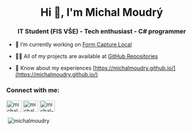 <h1 align="center">Hi 👋, I'm Michal Moudrý</h1>
<h3 align="center">IT Student (FIS VŠE) - Tech enthusiast - C# programmer</h3>

- 🔭 I’m currently working on [Form Capture Local](https://github.com/MichalMoudry/formcapture-local)

- 👨‍💻 All of my projects are available at [GitHub Repositories](https://github.com/MichalMoudry?tab=repositories)

- 📄 Know about my experiences [https://michalmoudry.github.io/](https://michalmoudry.github.io/)

<h3 align="left">Connect with me:</h3>
<p align="left">
<a href="https://dev.to/michalmoudry" target="blank"><img align="center" src="https://cdn.jsdelivr.net/npm/simple-icons@3.0.1/icons/dev-dot-to.svg" alt="michalmoudry" height="30" width="40" /></a>
<a href="https://twitter.com/michalmoudry" target="blank"><img align="center" src="https://raw.githubusercontent.com/rahuldkjain/github-profile-readme-generator/master/src/images/icons/Social/twitter.svg" alt="michalmoudry" height="30" width="40" /></a>
<a href="https://linkedin.com/in/michal-moudry" target="blank"><img align="center" src="https://raw.githubusercontent.com/rahuldkjain/github-profile-readme-generator/master/src/images/icons/Social/linked-in-alt.svg" alt="michal-moudry" height="30" width="40" /></a>
</p>

<p>&nbsp;<img align="center" src="https://github-readme-stats.vercel.app/api?username=michalmoudry&show_icons=true&locale=en" alt="michalmoudry" /></p>
